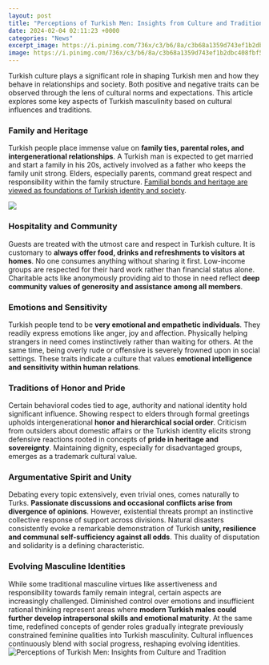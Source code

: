```yaml
---
layout: post
title: "Perceptions of Turkish Men: Insights from Culture and Tradition"
date: 2024-02-04 02:11:23 +0000
categories: "News"
excerpt_image: https://i.pinimg.com/736x/c3/b6/8a/c3b68a1359d743ef1b2dbc408fbf5eaa--wedding-costumes-traditional-weddings.jpg
image: https://i.pinimg.com/736x/c3/b6/8a/c3b68a1359d743ef1b2dbc408fbf5eaa--wedding-costumes-traditional-weddings.jpg
---
```


Turkish culture plays a significant role in shaping Turkish men and how they behave in relationships and society. Both positive and negative traits can be observed through the lens of cultural norms and expectations. This article explores some key aspects of Turkish masculinity based on cultural influences and traditions. 
### Family and Heritage
Turkish people place immense value on **family ties, parental roles, and intergenerational relationships**. A Turkish man is expected to get married and start a family in his 20s, actively involved as a father who keeps the family unit strong. Elders, especially parents, command great respect and responsibility within the family structure. [Familial bonds and heritage are viewed as foundations of Turkish identity and society](https://fistore.mysenprints.com/collection/abbasi). 

![](https://www.entouriste.com/wp-content/uploads/2013/09/Man-in-Traditional-Turkish-Attire-in-Istanbul-700x955.jpg)
### Hospitality and Community 
Guests are treated with the utmost care and respect in Turkish culture. It is customary to **always offer food, drinks and refreshments to visitors at homes**. No one consumes anything without sharing it first. Low-income groups are respected for their hard work rather than financial status alone. Charitable acts like anonymously providing aid to those in need reflect **deep community values of generosity and assistance among all members**. 
### Emotions and Sensitivity  
Turkish people tend to be **very emotional and empathetic individuals**. They readily express emotions like anger, joy and affection. Physically helping strangers in need comes instinctively rather than waiting for others. At the same time, being overly rude or offensive is severely frowned upon in social settings. These traits indicate a culture that values **emotional intelligence and sensitivity within human relations**.
### Traditions of Honor and Pride
Certain behavioral codes tied to age, authority and national identity hold significant influence. Showing respect to elders through formal greetings upholds intergenerational **honor and hierarchical social order**. Criticism from outsiders about domestic affairs or the Turkish identity elicits strong defensive reactions rooted in concepts of **pride in heritage and sovereignty**. Maintaining dignity, especially for disadvantaged groups, emerges as a trademark cultural value.
### Argumentative Spirit and Unity  
Debating every topic extensively, even trivial ones, comes naturally to Turks. **Passionate discussions and occasional conflicts arise from divergence of opinions**. However, existential threats prompt an instinctive collective response of support across divisions. Natural disasters consistently evoke a remarkable demonstration of Turkish **unity, resilience and communal self-sufficiency against all odds**. This duality of disputation and solidarity is a defining characteristic.  
### Evolving Masculine Identities  
While some traditional masculine virtues like assertiveness and responsibility towards family remain integral, certain aspects are increasingly challenged. Diminished control over emotions and insufficient rational thinking represent areas where **modern Turkish males could further develop intrapersonal skills and emotional maturity**. At the same time, redefined concepts of gender roles gradually integrate previously constrained feminine qualities into Turkish masculinity. Cultural influences continuously blend with social progress, reshaping evolving identities.
![Perceptions of Turkish Men: Insights from Culture and Tradition](https://i.pinimg.com/736x/c3/b6/8a/c3b68a1359d743ef1b2dbc408fbf5eaa--wedding-costumes-traditional-weddings.jpg)
